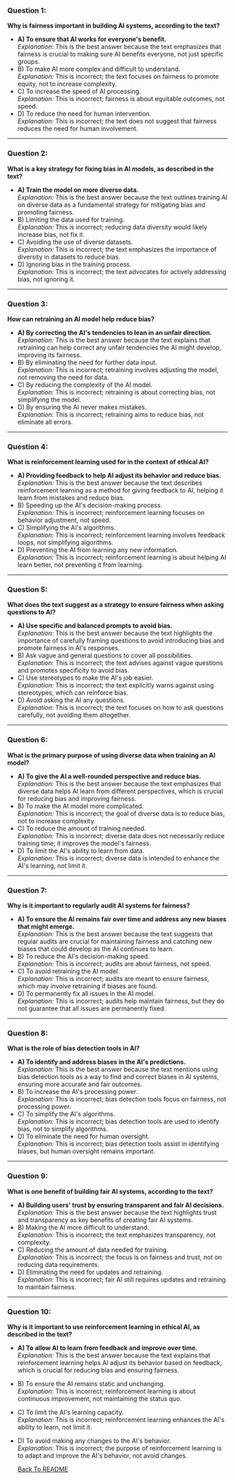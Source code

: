 
### Question 1:
**Why is fairness important in building AI systems, according to the text?**
- **A) To ensure that AI works for everyone's benefit.**  
  *Explanation:* This is the best answer because the text emphasizes that fairness is crucial to making sure AI benefits everyone, not just specific groups.
- B) To make AI more complex and difficult to understand.  
  *Explanation:* This is incorrect; the text focuses on fairness to promote equity, not to increase complexity.
- C) To increase the speed of AI processing.  
  *Explanation:* This is incorrect; fairness is about equitable outcomes, not speed.
- D) To reduce the need for human intervention.  
  *Explanation:* This is incorrect; the text does not suggest that fairness reduces the need for human involvement.

---

### Question 2:
**What is a key strategy for fixing bias in AI models, as described in the text?**
- **A) Train the model on more diverse data.**  
  *Explanation:* This is the best answer because the text outlines training AI on diverse data as a fundamental strategy for mitigating bias and promoting fairness.
- B) Limiting the data used for training.  
  *Explanation:* This is incorrect; reducing data diversity would likely increase bias, not fix it.
- C) Avoiding the use of diverse datasets.  
  *Explanation:* This is incorrect; the text emphasizes the importance of diversity in datasets to reduce bias.
- D) Ignoring bias in the training process.  
  *Explanation:* This is incorrect; the text advocates for actively addressing bias, not ignoring it.

---

### Question 3:
**How can retraining an AI model help reduce bias?**
- **A) By correcting the AI's tendencies to lean in an unfair direction.**  
  *Explanation:* This is the best answer because the text explains that retraining can help correct any unfair tendencies the AI might develop, improving its fairness.
- B) By eliminating the need for further data input.  
  *Explanation:* This is incorrect; retraining involves adjusting the model, not removing the need for data.
- C) By reducing the complexity of the AI model.  
  *Explanation:* This is incorrect; retraining is about correcting bias, not simplifying the model.
- D) By ensuring the AI never makes mistakes.  
  *Explanation:* This is incorrect; retraining aims to reduce bias, not eliminate all errors.

---

### Question 4:
**What is reinforcement learning used for in the context of ethical AI?**
- **A) Providing feedback to help AI adjust its behavior and reduce bias.**  
  *Explanation:* This is the best answer because the text describes reinforcement learning as a method for giving feedback to AI, helping it learn from mistakes and reduce bias.
- B) Speeding up the AI's decision-making process.  
  *Explanation:* This is incorrect; reinforcement learning focuses on behavior adjustment, not speed.
- C) Simplifying the AI's algorithms.  
  *Explanation:* This is incorrect; reinforcement learning involves feedback loops, not simplifying algorithms.
- D) Preventing the AI from learning any new information.  
  *Explanation:* This is incorrect; reinforcement learning is about helping AI learn better, not preventing it from learning.

---

### Question 5:
**What does the text suggest as a strategy to ensure fairness when asking questions to AI?**
- **A) Use specific and balanced prompts to avoid bias.**  
  *Explanation:* This is the best answer because the text highlights the importance of carefully framing questions to avoid introducing bias and promote fairness in AI's responses.
- B) Ask vague and general questions to cover all possibilities.  
  *Explanation:* This is incorrect; the text advises against vague questions and promotes specificity to avoid bias.
- C) Use stereotypes to make the AI's job easier.  
  *Explanation:* This is incorrect; the text explicitly warns against using stereotypes, which can reinforce bias.
- D) Avoid asking the AI any questions.  
  *Explanation:* This is incorrect; the text focuses on how to ask questions carefully, not avoiding them altogether.

---

### Question 6:
**What is the primary purpose of using diverse data when training an AI model?**
- **A) To give the AI a well-rounded perspective and reduce bias.**  
  *Explanation:* This is the best answer because the text emphasizes that diverse data helps AI learn from different perspectives, which is crucial for reducing bias and improving fairness.
- B) To make the AI model more complicated.  
  *Explanation:* This is incorrect; the goal of diverse data is to reduce bias, not to increase complexity.
- C) To reduce the amount of training needed.  
  *Explanation:* This is incorrect; diverse data does not necessarily reduce training time; it improves the model's fairness.
- D) To limit the AI's ability to learn from data.  
  *Explanation:* This is incorrect; diverse data is intended to enhance the AI's learning, not limit it.

---

### Question 7:
**Why is it important to regularly audit AI systems for fairness?**
- **A) To ensure the AI remains fair over time and address any new biases that might emerge.**  
  *Explanation:* This is the best answer because the text suggests that regular audits are crucial for maintaining fairness and catching new biases that could develop as the AI continues to learn.
- B) To reduce the AI's decision-making speed.  
  *Explanation:* This is incorrect; audits are about fairness, not speed.
- C) To avoid retraining the AI model.  
  *Explanation:* This is incorrect; audits are meant to ensure fairness, which may involve retraining if biases are found.
- D) To permanently fix all issues in the AI model.  
  *Explanation:* This is incorrect; audits help maintain fairness, but they do not guarantee that all issues are permanently fixed.

---

### Question 8:
**What is the role of bias detection tools in AI?**
- **A) To identify and address biases in the AI's predictions.**  
  *Explanation:* This is the best answer because the text mentions using bias detection tools as a way to find and correct biases in AI systems, ensuring more accurate and fair outcomes.
- B) To increase the AI's processing power.  
  *Explanation:* This is incorrect; bias detection tools focus on fairness, not processing power.
- C) To simplify the AI's algorithms.  
  *Explanation:* This is incorrect; bias detection tools are used to identify bias, not to simplify algorithms.
- D) To eliminate the need for human oversight.  
  *Explanation:* This is incorrect; bias detection tools assist in identifying biases, but human oversight remains important.

---

### Question 9:
**What is one benefit of building fair AI systems, according to the text?**
- **A) Building users' trust by ensuring transparent and fair AI decisions.**  
  *Explanation:* This is the best answer because the text highlights trust and transparency as key benefits of creating fair AI systems.
- B) Making the AI more difficult to understand.  
  *Explanation:* This is incorrect; the text emphasizes transparency, not complexity.
- C) Reducing the amount of data needed for training.  
  *Explanation:* This is incorrect; the focus is on fairness and trust, not on reducing data requirements.
- D) Eliminating the need for updates and retraining.  
  *Explanation:* This is incorrect; fair AI still requires updates and retraining to maintain fairness.

---

### Question 10:
**Why is it important to use reinforcement learning in ethical AI, as described in the text?**
- **A) To allow AI to learn from feedback and improve over time.**  
  *Explanation:* This is the best answer because the text explains that reinforcement learning helps AI adjust its behavior based on feedback, which is crucial for reducing bias and ensuring fairness.
- B) To ensure the AI remains static and unchanging.  
  *Explanation:* This is incorrect; reinforcement learning is about continuous improvement, not maintaining the status quo.
- C) To limit the AI's learning capacity.  
  *Explanation:* This is incorrect; reinforcement learning enhances the AI's ability to learn, not limit it.
- D) To avoid making any changes to the AI's behavior.  
  *Explanation:* This is incorrect; the purpose of reinforcement learning is to adapt and improve the AI's behavior, not avoid changes.
  
  
  <a href="README.md">Back To README</a>
  
